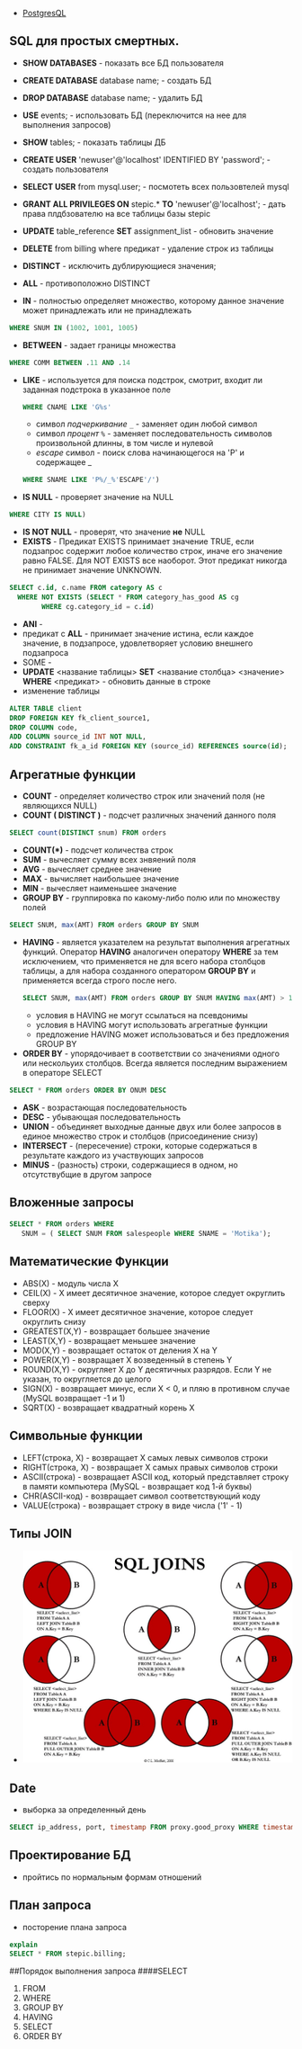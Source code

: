 - <a href="/help/db/postgresql.md">PostgresQL</a>


SQL для простых смертных.
------------------------

- **SHOW DATABASES** - показать все БД пользователя
- **CREATE DATABASE** database name; - создать БД
- **DROP DATABASE** database name; - удалить БД
- **USE** events; - использовать БД (переключится на нее для выполнения запросов)
- **SHOW** tables; - показать таблицы ДБ
- **CREATE USER** 'newuser'@'localhost' IDENTIFIED BY 'password'; - создать пользователя
- **SELECT USER** from mysql.user; - посмотеть всех пользовтелей mysql
- **GRANT ALL PRIVILEGES ON** stepic.* **TO** 'newuser'@'localhost'; - дать права плдбзователю на все таблицы базы stepic
- **UPDATE** table_reference **SET** assignment_list - обновить значение
- **DELETE** from billing where предикат - удаление строк из таблицы

- **DISTINCT** - исключить дублирующиеся значения;
- **ALL** - противоположно DISTINCT
- **IN** - полностью определяет множество, которому данное значение может принадлежать или не принадлежать
````sql
WHERE SNUM IN (1002, 1001, 1005)
````
- **BETWEEN** - задает границы множества 
````sql
WHERE COMM BETWEEN .11 AND .14
````
- **LIKE** - используется для поиска подстрок, смотрит, входит ли заданная подстрока в указанное поле
    ````sql
    WHERE CNAME LIKE 'G%s'
    ````
    - символ *подчеркивание* <code>_</code> - заменяет один любой символ
	- символ *процент* <code>%</code> - заменяет последовательность символов произвольной длинны, в том числе и нулевой
	- *escape* символ -  поиск слова начинающегося на 'P' и содержащее _ 
    ````sql
    WHERE SNAME LIKE 'P%/_%'ESCAPE'/')
    ````
- **IS NULL** - проверяет значение на NULL
````sql
WHERE CITY IS NULL)
````
- **IS NOT NULL** - проверят, что значение **не** NULL
- **EXISTS** - Предикат EXISTS принимает значение TRUE, если подзапрос содержит любое количество строк, иначе его значение равно FALSE. Для NOT EXISTS все наоборот. Этот предикат никогда не принимает значение UNKNOWN.
````sql
SELECT c.id, c.name FROM category AS c 
  WHERE NOT EXISTS (SELECT * FROM category_has_good AS cg
        WHERE cg.category_id = c.id)
````
- **ANI** - 
- предикат с **ALL** - принимает значение истина, если каждое значение, в подзапросе, удовлетворяет условию внешнего подзапроса
- SOME - 
- **UPDATE** <название таблицы> **SET** <название столбца> <значение> **WHERE** <предикат> - обновить данные в строке
- изменение таблицы
````sql
ALTER TABLE client 
DROP FOREIGN KEY fk_client_source1,
DROP COLUMN code,
ADD COLUMN source_id INT NOT NULL,
ADD CONSTRAINT fk_a_id FOREIGN KEY (source_id) REFERENCES source(id);
````

## Агрегатные функции

- **COUNT** - определяет количество строк или значений поля (не являющихся NULL)
- **COUNT ( DISTINCT )** - подсчет различных значений данного поля
````sql
SELECT count(DISTINCT snum) FROM orders
````
- **COUNT(\*)** - подсчет количества строк
- **SUM** - вычесляет сумму всех знвяений поля
- **AVG** - вычесляет среднее значение
- **MAX** - вычисляет наибольшее значение
- **MIN** - вычесляет наименьшее значение
- **GROUP BY** - группировка по какому-либо полю или по множеству полей
````sql
SELECT SNUM, max(AMT) FROM orders GROUP BY SNUM
````
- **HAVING** - является указателем на результат выполнения агрегатных функций. Оператор **HAVING** аналогичен оператору 
**WHERE** за тем исключением, что применяется не для всего набора столбцов таблицы, а для набора созданного оператором 
**GROUP BY** и применяется всегда строго после него.
    ````sql
    SELECT SNUM, max(AMT) FROM orders GROUP BY SNUM HAVING max(AMT) > 10
    ````
    - условия в HAVING не могут ссылаться на псевдонимы
    - условия в HAVING могут использовать агрегатные функции
    - предложение HAVING может использоваться и без предложения GROUP BY 
- **ORDER BY** - упорядочивает в соответствии со значениями одного или нескольуих столбцов. Всегда является последним 
выражением в операторе SELECT
````sql
SELECT * FROM orders ORDER BY ONUM DESC 
````
- **ASK** - возрастающая последовательность
- **DESC** - убывающая последовательность
- **UNION** - объединяет выходные данные двух или более запросов в единое множество строк и столбцов (присоединение снизу)
- **INTERSECT** - (пересечение) строки, которые содержаться в результате каждого из участвующих запросов
- **MINUS** - (разность) строки, содержащиеся в одном, но отсутствубщие в другом запросе

## Вложенные запросы 

 ````sql
SELECT * FROM orders WHERE 
    SNUM = ( SELECT SNUM FROM salespeople WHERE SNAME = 'Motika');
 ````
## Математические Функции
- ABS(X) - модуль числа Х
- CEIL(X) - X имеет десятичное значение, которое следует округлить сверху
- FLOOR(X) - X имеет десятичное значение, которое следует округлить снизу
- GREATEST(X,Y) - возвращает большее значение
- LEAST(X,Y) - возвращает меньшее значение
- MOD(X,Y) - возвращает остаток от деления X на Y
- POWER(X,Y) - возвращает X возведенный в степень Y
- ROUND(X,Y) - округляет X до Y десятичных разрядов. Если Y не указан, то округляется до целого
- SIGN(X) - возвращает минус, если X < 0, и пляю в противном случае (MySQL возвращает -1 и 1)
- SQRT(X) - возвращает квадратный корень X

## Символьные функции
- LEFT(строка, Х) - возвращает Х самых левых символов строки
- RIGHT(строка, Х) - возвращает Х самых правых символов строки
- ASCII(строка) - возвращает ASCII код, который представляет строку в памяти компьютера (MySQL - возвращает код 1-й буквы)
- CHR(ASCII-код) - возвращает символ соответствующий коду
- VALUE(строка) - возвращает строку в виде числа ('1' - 1)

## Типы JOIN
- ![Logo](../2.jpg)

## Date
- выборка за определенный день
````sql
SELECT ip_address, port, timestamp FROM proxy.good_proxy WHERE timestamp::date = '2018-07-04';
````

## Проектирование БД
- пройтись по нормальным формам отношений

## План запроса
- посторение плана запроса
````sql
explain
SELECT * FROM stepic.billing;
````

##Порядок выполнения запроса
####SELECT
1. FROM
2. WHERE
3. GROUP BY
4. HAVING
5. SELECT
6. ORDER BY